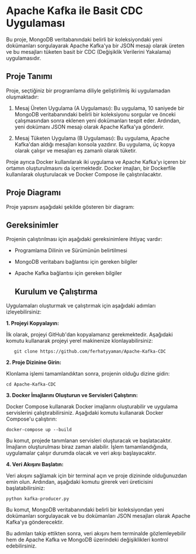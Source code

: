 # Apache Kafka ile Basit CDC Uygulaması

Bu proje, MongoDB veritabanındaki belirli bir koleksiyondaki yeni dokümanları sorgulayarak Apache Kafka'ya bir JSON mesajı olarak üreten ve bu mesajları tüketen basit bir CDC (Değişiklik Verilerini Yakalama) uygulamasıdır.



## Proje Tanımı

Proje, seçtiğiniz bir programlama diliyle geliştirilmiş iki uygulamadan oluşmaktadır:

1. Mesaj Üreten Uygulama (A Uygulaması): Bu uygulama, 10 saniyede bir MongoDB veritabanındaki belirli bir koleksiyonu sorgular ve önceki çalışmasından sonra eklenen yeni dokümanları tespit eder. Ardından, yeni dokümanı JSON mesajı olarak Apache Kafka'ya gönderir.

2. Mesaj Tüketen Uygulama (B Uygulaması): Bu uygulama, Apache Kafka'dan aldığı mesajları konsola yazdırır. Bu uygulama, üç kopya olarak çalışır ve mesajları eş zamanlı olarak tüketir.

Proje ayrıca Docker kullanılarak iki uygulama ve Apache Kafka'yı içeren bir ortamın oluşturulmasını da içermektedir. Docker imajları, bir Dockerfile kullanılarak oluşturulacak ve Docker Compose ile çalıştırılacaktır.

## Proje Diagramı

Proje yapısını aşağıdaki şekilde gösteren bir diagram:



## Gereksinimler

Projenin çalıştırılması için aşağıdaki gereksinimlere ihtiyaç vardır:

- Programlama Dilinin ve Sürümünün belirtilmesi
- MongoDB veritabanı bağlantısı için gereken bilgiler
- Apache Kafka bağlantısı için gereken bilgiler

   ## Kurulum ve Çalıştırma

Uygulamaları oluşturmak ve çalıştırmak için aşağıdaki adımları izleyebilirsiniz:

**1. Projeyi Kopyalayın:**

İlk olarak, projeyi GitHub'dan kopyalamanız gerekmektedir. Aşağıdaki komutu kullanarak projeyi yerel makinenize klonlayabilirsiniz:

```shell
   git clone https://github.com/ferhatyyaman/Apache-Kafka-CDC
```

**2. Proje Dizinine Girin:**

Klonlama işlemi tamamlandıktan sonra, projenin olduğu dizine gidin:

```
cd Apache-Kafka-CDC
```

**3. Docker İmajlarını Oluşturun ve Servisleri Çalıştırın:**

Docker Compose kullanarak Docker imajlarını oluşturabilir ve uygulama servislerini çalıştırabilirsiniz. Aşağıdaki komutu kullanarak Docker Compose'u çalıştırın:

```
docker-compose up --build
```

Bu komut, projede tanımlanan servisleri oluşturacak ve başlatacaktır. İmajların oluşturulması biraz zaman alabilir. İşlem tamamlandığında, uygulamalar çalışır durumda olacak ve veri akışı başlayacaktır.

**4. Veri Akışını Başlatın:**

Veri akışını sağlamak için bir terminal açın ve proje dizininde olduğunuzdan emin olun. Ardından, aşağıdaki komutu girerek veri üreticisini başlatabilirsiniz:

```
python kafka-producer.py
```

Bu komut, MongoDB veritabanındaki belirli bir koleksiyondan yeni dokümanları sorgulayacak ve bu dokümanları JSON mesajları olarak Apache Kafka'ya gönderecektir.

Bu adımları takip ettikten sonra, veri akışını hem terminalde gözlemleyebilir hem de Apache Kafka ve MongoDB üzerindeki değişiklikleri kontrol edebilirsiniz.

